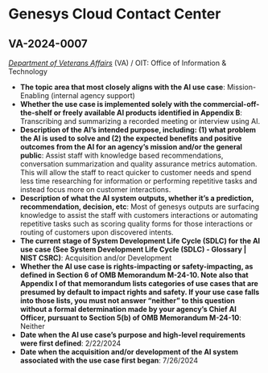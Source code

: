 # Genesys Cloud Contact Center
## VA-2024-0007
_[Department of Veterans Affairs](<../3_agency/Department of Veterans Affairs.md>)_ (VA) / OIT: Office of Information & Technology


+ **The topic area that most closely aligns with the AI use case**: Mission-Enabling (internal agency support)
+ **Whether the use case is implemented solely with the commercial-off-the-shelf or freely available AI products identified in Appendix B**: Transcribing and summarizing a recorded meeting or interview using AI.
+ **Description of the AI’s intended purpose, including: (1) what problem the AI is used to solve and (2) the expected benefits and positive outcomes from the AI for an agency’s mission and/or the general public**: Assist staff with knowledge based recommendations, conversation summarization and quality assurance metrics automation. This will allow the staff to react quicker to customer needs and spend less time researching for information or performing repetitive tasks and instead focus more on customer interactions.
+ **Description of what the AI system outputs, whether it’s a prediction, recommendation, decision, etc**: Most of genesys outputs are surfacing knowledge to assist the staff with customers interactions or automating repetitive tasks such as scoring quality forms for those interactions or routing of customers upon discovered intents.
+ **The current stage of System Development Life Cycle (SDLC) for the AI use case (See System Development Life Cycle (SDLC) - Glossary | NIST CSRC)**: Acquisition and/or Development
+ **Whether the AI use case is rights-impacting or safety-impacting, as defined in Section 6 of OMB Memorandum M-24-10. Note also that Appendix I of that memorandum lists categories of use cases that are presumed by default to impact rights and safety. If your use case falls into those lists, you must not answer “neither” to this question without a formal determination made by your agency’s Chief AI Officer, pursuant to Section 5(b) of OMB Memorandum M-24-10**: Neither
+ **Date when the AI use case’s purpose and high-level requirements were first defined**: 2/22/2024
+ **Date when the acquisition and/or development of the AI system associated with the use case first began**: 7/26/2024